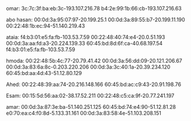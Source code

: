 omar: 
3c:7c:3f:ba:eb:3c-193.107.216.78
b4:2e:99:1b:66:cb-193.107.216.63

abo hasan: 
00:0d:3a:95:07:97-20.199.25.1
00:0d:3a:89:55:b7-20.199.11.190
00:22:48:1b:ec:94-51.140.219.43

ataia: 
f4:b3:01:e5:fa:fb-103.53.7.59
00:22:48:40:74:e4-20.0.51.193
00:0d:3a:aa:fd:a3-20.224.139.33
60:45:bd:8d:6f:ca-40.68.197.54
f4:b3:01:e5:fa:fb-103.53.7.59

hmoda: 
00:22:48:5b:4c:77-20.79.41.42
00:0d:3a:56:dd:09-20.121.206.67
00:0d:3a:83:6a:8c-0.203.220.206 
00:0d:3a:3c:40:1a-20.39.234.120
60:45:bd:aa:4d:43-51.12.80.129

Ahed: 
00:22:48:39:aa:74-20.216.148.166
60:45:bd:ac:c9:43-20.91.198.76

Esam: 
00:15:5d:56:aa:02-38.17.52.211
00:22:48:c5:ca:9f-20.77.241.197

amar: 
00:0d:3a:87:3e:ba-51.140.251.125
60:45:bd:74:e4:90-51.12.81.28
e0:70:ea:c4:f0:8d-5.133.31.161
00:0d:3a:83:58:4e-51.103.208.151
